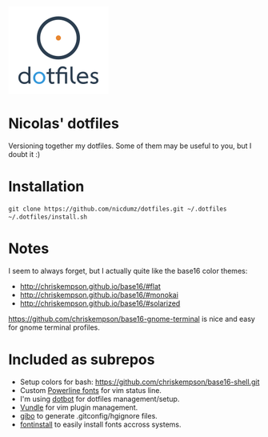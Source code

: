 ![Logo](logo_200.png "Logo")

# Nicolas' dotfiles #

Versioning together my dotfiles. Some of them may be useful to you, but I doubt it :)

# Installation

    git clone https://github.com/nicdumz/dotfiles.git ~/.dotfiles
    ~/.dotfiles/install.sh

# Notes

I seem to always forget, but I actually quite like the base16 color themes:

- http://chriskempson.github.io/base16/#flat
- http://chriskempson.github.io/base16/#monokai
- http://chriskempson.github.io/base16/#solarized

https://github.com/chriskempson/base16-gnome-terminal is nice and easy for gnome terminal profiles.

# Included as subrepos

- Setup colors for bash: https://github.com/chriskempson/base16-shell.git
- Custom [Powerline fonts](https://github.com/powerline/fonts) for vim status line.
- I'm using [dotbot](https://github.com/anishathalye/dotbot) for dotfiles management/setup.
- [Vundle](https://github.com/gmarik/vundle) for vim plugin management.
- [gibo](https://github.com/simonwhitaker/gibo) to generate .gitconfig/hgignore files.
- [fontinstall](https://github.com/nicdumz/fontinstall) to easily install fonts accross systems.
